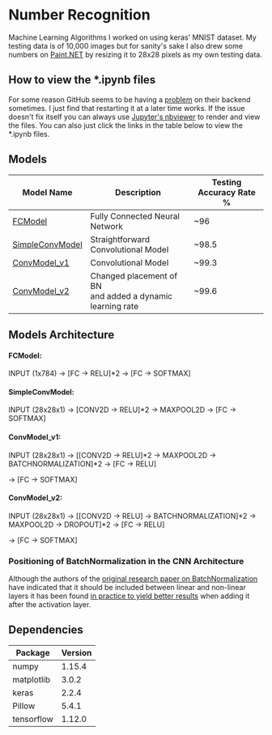 # Number Recognition

Machine Learning Algorithms I worked on using keras' MNIST dataset. My testing data is of 10,000 images but for sanity's sake I also drew some numbers on [Paint.NET](https://www.getpaint.net/) by resizing it to 28x28 pixels as my own testing data.

## How to view the \*.ipynb files

For some reason GitHub seems to be having a [problem](https://github.com/jupyter/notebook/issues/3035) on their backend sometimes. I just find that restarting it at a later time works. If the issue doesn't fix itself you can always use [Jupyter's nbviewer](https://nbviewer.jupyter.org/) to render and view the files. You can also just click the links in the table below to view the \*.ipynb files.

## Models

| Model Name     | Description | Testing Accuracy Rate % |
|---|---|---|
|[FCModel](https://nbviewer.jupyter.org/github/ghostiek/NumberRecognition/blob/master/Models/Notebooks/FCModel.ipynb)| Fully Connected Neural Network | ~96
|[SimpleConvModel](https://nbviewer.jupyter.org/github/ghostiek/NumberRecognition/blob/master/Models/Notebooks/SimpleConvModel.ipynb)       | Straightforward Convolutional Model| ~98.5
|[ConvModel_v1](https://nbviewer.jupyter.org/github/ghostiek/NumberRecognition/blob/master/Models/Notebooks/ConvModel_v1.ipynb) | Convolutional Model | ~99.3
|[ConvModel_v2](https://nbviewer.jupyter.org/github/ghostiek/NumberRecognition/blob/master/Models/Notebooks/ConvModel_v2.ipynb) | Changed placement of BN<br> and added a dynamic learning rate | ~99.6


## Models Architecture

#### FCModel:

INPUT (1x784) -> [FC -> RELU]\*2 -> [FC -> SOFTMAX]

#### SimpleConvModel:

INPUT (28x28x1) -> [CONV2D -> RELU]\*2 -> MAXPOOL2D -> [FC -> SOFTMAX]

#### ConvModel_v1:

INPUT (28x28x1) -> [[CONV2D -> RELU]\*2 -> MAXPOOL2D -> BATCHNORMALIZATION]\*2 -> [FC -> RELU] 

-> [FC -> SOFTMAX]

#### ConvModel_v2:

INPUT (28x28x1) -> [[CONV2D -> RELU] -> BATCHNORMALIZATION]\*2 -> MAXPOOL2D -> DROPOUT]\*2 -> [FC -> RELU] 

-> [FC -> SOFTMAX]


### Positioning of BatchNormalization in the CNN Architecture

Although the authors of the [original research paper on BatchNormalization](https://arxiv.org/pdf/1502.03167.pdf) have indicated that it should be included between linear and non-linear layers it has been found [in practice to yield better results](https://github.com/ducha-aiki/caffenet-benchmark/blob/master/batchnorm.md) when adding it after the activation layer.


## Dependencies

| Package     | Version |
|---|---|
| numpy | 1.15.4
| matplotlib | 3.0.2
| keras | 2.2.4 
| Pillow | 5.4.1
| tensorflow | 1.12.0
